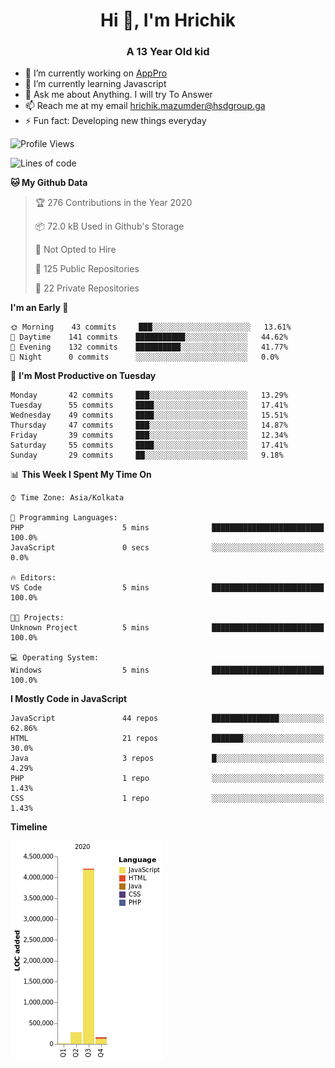 <h1 align="center">Hi 👋, I'm Hrichik</h1>
<h3 align="center">A 13 Year Old kid</h3>


- 🔭 I’m currently working on [AppPro](https://apppro.in)
- 🌱 I’m currently learning Javascript
- 💬 Ask me about Anything. I will try To Answer
- 📫 Reach me at my email hrichik.mazumder@hsdgroup.ga
- ⚡ Fun fact: Developing new things everyday

<!--START_SECTION:waka-->
![Profile Views](http://img.shields.io/badge/Profile%20Views-4-blue)

![Lines of code](https://img.shields.io/badge/From%20Hello%20World%20I%27ve%20Written-3.8%20million%20lines%20of%20code-blue)

**🐱 My Github Data** 

> 🏆 276 Contributions in the Year 2020
 > 
> 📦 72.0 kB Used in Github's Storage 
 > 
> 🚫 Not Opted to Hire
 > 
> 📜 125 Public Repositories
 > 
> 🔑 22 Private Repositories 

**I'm an Early 🐤** 

```text
🌞 Morning    43 commits     ███░░░░░░░░░░░░░░░░░░░░░░   13.61% 
🌆 Daytime    141 commits    ███████████░░░░░░░░░░░░░░   44.62% 
🌃 Evening    132 commits    ██████████░░░░░░░░░░░░░░░   41.77% 
🌙 Night      0 commits      ░░░░░░░░░░░░░░░░░░░░░░░░░   0.0%

```
📅 **I'm Most Productive on Tuesday** 

```text
Monday       42 commits     ███░░░░░░░░░░░░░░░░░░░░░░   13.29% 
Tuesday      55 commits     ████░░░░░░░░░░░░░░░░░░░░░   17.41% 
Wednesday    49 commits     ████░░░░░░░░░░░░░░░░░░░░░   15.51% 
Thursday     47 commits     ███░░░░░░░░░░░░░░░░░░░░░░   14.87% 
Friday       39 commits     ███░░░░░░░░░░░░░░░░░░░░░░   12.34% 
Saturday     55 commits     ████░░░░░░░░░░░░░░░░░░░░░   17.41% 
Sunday       29 commits     ██░░░░░░░░░░░░░░░░░░░░░░░   9.18%

```


📊 **This Week I Spent My Time On** 

```text
⌚︎ Time Zone: Asia/Kolkata

💬 Programming Languages: 
PHP                      5 mins              █████████████████████████   100.0% 
JavaScript               0 secs              ░░░░░░░░░░░░░░░░░░░░░░░░░   0.0%

🔥 Editors: 
VS Code                  5 mins              █████████████████████████   100.0%

🐱‍💻 Projects: 
Unknown Project          5 mins              █████████████████████████   100.0%

💻 Operating System: 
Windows                  5 mins              █████████████████████████   100.0%

```

**I Mostly Code in JavaScript** 

```text
JavaScript               44 repos            ███████████████░░░░░░░░░░   62.86% 
HTML                     21 repos            ███████░░░░░░░░░░░░░░░░░░   30.0% 
Java                     3 repos             █░░░░░░░░░░░░░░░░░░░░░░░░   4.29% 
PHP                      1 repo              ░░░░░░░░░░░░░░░░░░░░░░░░░   1.43% 
CSS                      1 repo              ░░░░░░░░░░░░░░░░░░░░░░░░░   1.43%

```


**Timeline**

![Chart not found](https://github.com/hrichiksite/hrichiksite/blob/master/charts/bar_graph.png) 


<!--END_SECTION:waka-->
